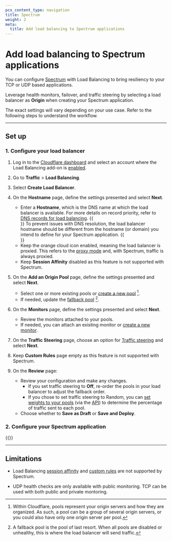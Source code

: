 ```yaml
---
pcx_content_type: navigation
title: Spectrum
weight: 2
meta:
  title: Add load balancing to Spectrum applications
---
```


# Add load balancing to Spectrum applications

You can configure [Spectrum](/spectrum/) with Load Balancing to bring resiliency to your TCP or UDP based applications.

Leverage health monitors, failover, and traffic steering by selecting a load balancer as **Origin** when creating your Spectrum application.

The exact settings will vary depending on your use case. Refer to the following steps to understand the workflow.

---

## Set up

### 1. Configure your load balancer

1. Log in to the [Cloudflare dashboard](https://dash.cloudflare.com/login) and select an account where the Load Balancing add-on is [enabled](/load-balancing/get-started/enable-load-balancing/).

1. Go to **Traffic** > **Load Balancing**.

2. Select **Create Load Balancer**.

3.  On the **Hostname** page, define the settings presented and select **Next**.
    *   Enter a **Hostname**, which is the DNS name at which the load balancer is available. For more details on record priority, refer to [DNS records for load balancing](/load-balancing/load-balancers/dns-records/).
    {{<Aside type="warning">}}
  To prevent issues with DNS resolution, the load balancer hostname should be different from the hostname (or domain) you intend to define for your Spectrum application.
    {{</Aside>}}
    *   Keep the orange cloud icon enabled, meaning the load balancer is proxied. This refers to the [proxy mode](/load-balancing/understand-basics/proxy-modes/) and, with Spectrum, traffic is always proxied.
    *   Keep **Session Affinity** disabled as this feature is not supported with Spectrum.

4.  On the **Add an Origin Pool** page, define the settings presented and select **Next**.
    *   Select one or more existing pools or [create a new pool](/load-balancing/pools/create-pool/#create-a-pool) [^1].
    *   If needed, update the [fallback pool](/load-balancing/understand-basics/health-details/#fallback-pools) [^2].

5.  On the **Monitors** page, define the settings presented and select **Next**.
    *   Review the monitors attached to your pools.
    *   If needed, you can attach an existing monitor or [create a new monitor](/load-balancing/monitors/create-monitor/#create-a-monitor).

6.  On the **Traffic Steering** page, choose an option for [Traffic steering](/load-balancing/understand-basics/traffic-steering/steering-policies/) and select **Next**.

7. Keep **Custom Rules** page empty as this feature is not supported with Spectrum.

8. On the **Review** page:
    *   Review your configuration and make any changes.
        * If you set traffic steering to **Off**, re-order the pools in your load balancer to adjust the fallback order.
        * If you chose to set traffic steering to Random, you can [set weights to your pools](/load-balancing/understand-basics/traffic-steering/steering-policies/standard-options/#random-steering) (via the [API](/api/operations/load-balancers-create-load-balancer)) to determine the percentage of traffic sent to each pool.
    *   Choose whether to **Save as Draft** or **Save and Deploy**.

### 2. Configure your Spectrum application
 
{{<render file="_spectrum-with-load-balancer-dash.md" productFolder="spectrum">}}

---

## Limitations

* Load Balancing [session affinity](/load-balancing/understand-basics/session-affinity/) and [custom rules](/load-balancing/additional-options/load-balancing-rules/) are not supported by Spectrum.

* UDP health checks are only available with public monitoring. TCP can be used with both public and private montoring.

[^1]: Within Cloudflare, pools represent your origin servers and how they are organized. As such, a pool can be a group of several origin servers, or you could also have only one origin server per pool.
[^2]: A fallback pool is the pool of last resort. When all pools are disabled or unhealthy, this is where the load balancer will send traffic.